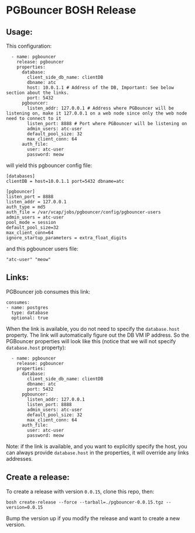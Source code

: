 # PGBouncer BOSH Release

## Usage:

This configuration:

```
  - name: pgbouncer
    release: pgbouncer
    properties:
      database:
        client_side_db_name: clientDB
        dbname: atc
        host: 10.0.1.1 # Address of the DB, Important: See below section about the links.
        port: 5432
      pgbouncer:
        listen_addr: 127.0.0.1 # Address where PGBouncer will be listening on, make it 127.0.0.1 on a web node since only the web node need to connect to it
        listen_port: 8888 # Port where PGBouncer will be listening on
        admin_users: atc-user
        default_pool_size: 32
        max_client_conn: 64
      auth_file:
        user: atc-user
        password: meow
```

will yield this pgbouncer config file:

```
[databases]
clientDB = host=10.0.1.1 port=5432 dbname=atc

[pgbouncer]
listen_port = 8888
listen_addr = 127.0.0.1
auth_type = md5
auth_file = /var/vcap/jobs/pgbouncer/config/pgbouncer-users
admin_users = atc-user
pool_mode = session
default_pool_size=32
max_client_conn=64
ignore_startup_parameters = extra_float_digits
```

and this pgbouncer users file:

```
"atc-user" "meow"
```

## Links:

PGBouncer job consumes this link:

```
consumes:
- name: postgres
  type: database
  optional: true
```

When the link is available, you do not need to specify the `database.host` property. The link will automatically figure out the DB VM IP address. So the PGBouncer properties will look like this (notice that we will not specify  `database.host` property):

```
  - name: pgbouncer
    release: pgbouncer
    properties:
      database:
        client_side_db_name: clientDB
        dbname: atc
        port: 5432
      pgbouncer:
        listen_addr: 127.0.0.1
        listen_port: 8888
        admin_users: atc-user
        default_pool_size: 32
        max_client_conn: 64
      auth_file:
        user: atc-user
        password: meow
```

Note: if the link is available, and you want to explicitly specify the host, you can always provide `database.host` in the properties, it will override any links addresses.

## Create a release:

To create a release with version `0.0.15`, clone this repo, then:

```
bosh create-release --force --tarball=./pgbouncer-0.0.15.tgz --version=0.0.15
```

Bump the version up if you modify the release and want to create a new version.
